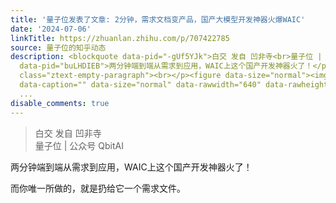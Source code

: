```yaml
---
title: '量子位发表了文章: 2分钟，需求文档变产品，国产大模型开发神器火爆WAIC'
date: '2024-07-06'
linkTitle: https://zhuanlan.zhihu.com/p/707422785
source: 量子位的知乎动态
description: <blockquote data-pid="-gUf5YJk">白交 发自 凹非寺<br>量子位 | 公众号 QbitAI</blockquote><p
  data-pid="buLHDIEB">两分钟端到端从需求到应用，WAIC上这个国产开发神器火了！</p><p data-pid="BdejPjFF">而你唯一所做的，就是扔给它一个需求文件。</p><p
  class="ztext-empty-paragraph"><br></p><figure data-size="normal"><img src="https://pic4.zhimg.com/v2-703b206d5fbc72120c65d074d20c4d2b.jpg"
  data-caption="" data-size="normal" data-rawwidth="640" data-rawheight="362" data-thumbnail="https://pic4.zhimg.com/v2-703b206
  ...
disable_comments: true
---
```

<blockquote data-pid="-gUf5YJk">白交 发自 凹非寺<br>量子位 | 公众号 QbitAI</blockquote><p data-pid="buLHDIEB">两分钟端到端从需求到应用，WAIC上这个国产开发神器火了！</p><p data-pid="BdejPjFF">而你唯一所做的，就是扔给它一个需求文件。</p><p class="ztext-empty-paragraph"><br></p><figure data-size="normal"><img src="https://pic4.zhimg.com/v2-703b206d5fbc72120c65d074d20c4d2b.jpg" data-caption="" data-size="normal" data-rawwidth="640" data-rawheight="362" data-thumbnail="https://pic4.zhimg.com/v2-703b206 ...